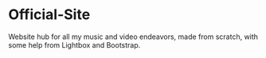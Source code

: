# Official-Site
Website hub for all my music and video endeavors, made from scratch, with some help from Lightbox and Bootstrap.
